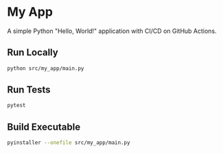 # My App

A simple Python "Hello, World!" application with CI/CD on GitHub Actions.

## Run Locally
```bash
python src/my_app/main.py
```

## Run Tests
```bash
pytest
```

## Build Executable
```bash
pyinstaller --onefile src/my_app/main.py
```
